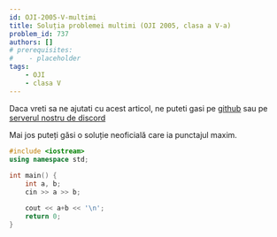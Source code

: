 ```yaml
---
id: OJI-2005-V-multimi
title: Soluția problemei multimi (OJI 2005, clasa a V-a)
problem_id: 737
authors: []
# prerequisites:
#    - placeholder
tags:
    - OJI
    - clasa V
---
```


Daca vreti sa ne ajutati cu acest articol, ne puteti gasi pe [github](https://github.com/roalgo-discord/arhiva-educationala) sau pe [serverul nostru de discord](https://discord.gg/vdDRSmg3fC)

Mai jos puteți găsi o soluție neoficială care ia punctajul maxim.

```cpp
#include <iostream>
using namespace std;
 
int main() {
    int a, b;
    cin >> a >> b;

    cout << a+b << '\n';
    return 0;
}
```
